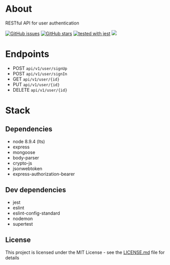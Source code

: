 # About
RESTful API for user authentication

[![GitHub issues](https://img.shields.io/github/issues/onildoaguiar/express-user-api.svg "GitHub issues")](https://github.com/onildoaguiar/express-user-api)
[![GitHub stars](https://img.shields.io/github/stars/onildoaguiar/express-user-api.svg "GitHub stars")](https://github.com/onildoaguiar/express-user-api)
[![tested with jest](https://img.shields.io/badge/tested_with-jest-99424f.svg)](https://github.com/facebook/jest)
<img src="https://img.shields.io/badge/Language-%20JavaScript%20-f9e229.svg">


# Endpoints

* POST `api/v1/user/signUp`
* POST `api/v1/user/signIn`
* GET `api/v1/user/{id}`
* PUT `api/v1/user/{id}`
* DELETE `api/v1/user/{id}`

# Stack
## Dependencies

* node 8.9.4 (lts)
* express
* mongoose
* body-parser
* crypto-js
* jsonwebtoken
* express-authorization-bearer

## Dev dependencies

* jest
* eslint
* eslint-config-standard
* nodemon
* supertest

## License

This project is licensed under the MIT License - see the [LICENSE.md](LICENSE.md) file for details
